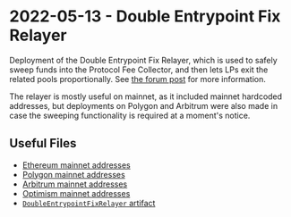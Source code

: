 # 2022-05-13 - Double Entrypoint Fix Relayer

Deployment of the Double Entrypoint Fix Relayer, which is used to safely sweep funds into the Protocol Fee Collector, and then lets LPs exit the related pools proportionally. See [the forum post](https://forum.balancer.fi/t/medium-severity-bug-found/3161) for more information.

The relayer is mostly useful on mainnet, as it included mainnet hardcoded addresses, but deployments on Polygon and Arbitrum were also made in case the sweeping functionality is required at a moment's notice.

## Useful Files

- [Ethereum mainnet addresses](./output/mainnet.json)
- [Polygon mainnet addresses](./output/polygon.json)
- [Arbitrum mainnet addresses](./output/arbitrum.json)
- [Optimism mainnet addresses](./output/optimism.json)
- [`DoubleEntrypointFixRelayer` artifact](./artifact/DoubleEntrypointFixRelayer.json)
